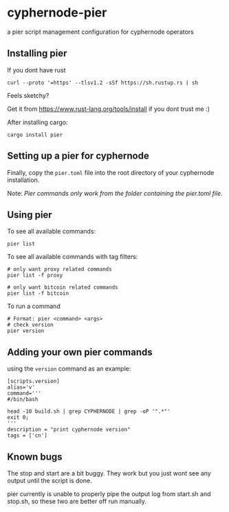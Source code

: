 # cyphernode-pier
a pier script management configuration for cyphernode operators


## Installing pier

If you dont have rust 
```
curl --proto '=https' --tlsv1.2 -sSf https://sh.rustup.rs | sh
```
Feels sketchy?

Get it from https://www.rust-lang.org/tools/install
if you dont trust me :)

After installing cargo:
```
cargo install pier
```
## Setting up a pier for cyphernode

Finally, copy the `pier.toml` file into the root directory of your cyphernode installation.

Note: *Pier commands only work from the folder containing the pier.toml file.*

## Using pier

To see all available commands:
```
pier list
```

To see all available commands with tag filters:

```
# only want proxy related commands
pier list -f proxy

# only want bitcoin related commands
pier list -f bitcoin
```

To run a command

```
# Format: pier <command> <args>
# check version
pier version
```
## Adding your own pier commands

using the `version` command as an example:

```
[scripts.version]
alias='v'
command='''
#/bin/bash

head -10 build.sh | grep CYPHERNODE | grep -oP '".*"' 
exit 0;
'''
description = "print cyphernode version"
tags = ['cn']
```
## Known bugs

The stop and start are a bit buggy. They work but you just wont see any output until the script is done.

pier currently is unable to properly pipe the output log from start.sh and stop.sh, so these two are better off run manually.





